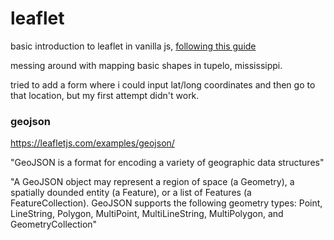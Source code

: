 # leaflet
basic introduction to leaflet in vanilla js, [following this guide](https://leafletjs.com/examples/quick-start/)

messing around with mapping basic shapes in tupelo, mississippi.

tried to add a form where i could input lat/long coordinates and then go to that location, but my first attempt didn't work.

### geojson
https://leafletjs.com/examples/geojson/

"GeoJSON is a format for encoding a variety of geographic data structures"

"A GeoJSON object may represent a region of space (a Geometry), a spatially dounded entity (a Feature), or a list of Features (a FeatureCollection). GeoJSON supports the following geometry types: Point, LineString, Polygon, MultiPoint, MultiLineString, MultiPolygon, and GeometryCollection"